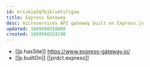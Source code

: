 ```yaml
---
id: krivkiq3q7bjklu4ts7igxw
title: Express Gateway
desc: microservices API gateway built on Express.js
updated: 1669560358860
created: 1669560324298
---
```


- [[p.hasSite]] https://www.express-gateway.io/
- [[p.builtOn]] [[prdct.express]]